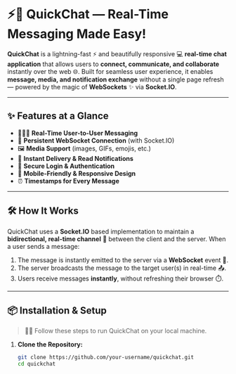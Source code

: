 # ⚡💬 QuickChat — Real-Time Messaging Made Easy!

**QuickChat** is a lightning-fast ⚡ and beautifully responsive 💻 **real-time chat application** that allows users to **connect, communicate, and collaborate** instantly over the web 🌐. Built for seamless user experience, it enables **message, media, and notification exchange** without a single page refresh — powered by the magic of **WebSockets** ✨ via **Socket.IO**.

---

## ✨ Features at a Glance

- 🧑‍🤝‍🧑 **Real-Time User-to-User Messaging**
- 📡 **Persistent WebSocket Connection** (with Socket.IO)
- 🖼️ **Media Support** (images, GIFs, emojis, etc.)
- 🔔 **Instant Delivery & Read Notifications**
- 🔐 **Secure Login & Authentication**
- 📱 **Mobile-Friendly & Responsive Design**
- ⏰ **Timestamps for Every Message**

---

## 🛠️ How It Works

QuickChat uses a **Socket.IO** based implementation to maintain a **bidirectional, real-time channel** 📶 between the client and the server. When a user sends a message:

1. The message is instantly emitted to the server via a **WebSocket** event 🧭.
2. The server broadcasts the message to the target user(s) in real-time 📤.
3. Users receive messages **instantly**, without refreshing their browser ⏱️.

---

## 📦 Installation & Setup

> 🧑‍💻 Follow these steps to run QuickChat on your local machine.

1. **Clone the Repository:**
   ```bash
   git clone https://github.com/your-username/quickchat.git
   cd quickchat
